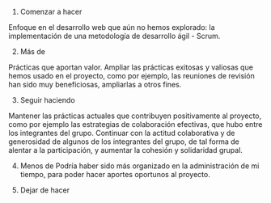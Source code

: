 1. Comenzar a hacer

Enfoque en el desarrollo web que aún no hemos explorado: la implementación de una metodología de desarrollo ágil - Scrum.

2. Más de

Prácticas que aportan valor. Ampliar las prácticas exitosas y valiosas que hemos usado en el proyecto, como por ejemplo, las reuniones de revisión han sido muy beneficiosas, ampliarlas a otros fines.

3. Seguir haciendo

Mantener las prácticas actuales que contribuyen positivamente al proyecto, como por ejemplo las estrategias de colaboración efectivas, que hubo entre los integrantes del grupo.
Continuar con la actitud colaborativa y de generosidad de algunos de los integrantes del grupo, de tal forma de alentar a la participación, y aumentar la cohesión y solidaridad grupal.

4. Menos de
Podría haber sido más organizado en la administración de mi tiempo, para poder hacer aportes oportunos al proyecto.


5. Dejar de hacer

